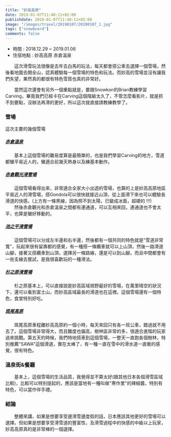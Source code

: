 ```yaml
---
title: "妙高高原"
date: 2019-01-07T11:40:11+02:00
publishdate: 2019-01-07T11:40:11+02:00
image: "/images/travel/20190107/20190107_1.jpg"
tags: ["snowboard"]
comments: false
---
```



- 時間 : 2018.12.29 ~ 2019.01.06 <br>
- 住宿地點 : 妙高高原 赤倉溫泉
<p></p>

<p>
&emsp;&emsp;這次滑雪玩法很像是去年去白馬的玩法，每天都會搭公車去選擇一個雪場，然後看地圖去開全山，認真體驗每一個雪場的特色和玩法。而妙高的雪場並沒有讓我們失望，果然真的都很有特色雪質也真的非常好。<br>

<p></p>
<p></p>
&emsp;&emsp;當然這次還會有另外一個重點就是，要跟Snowkon的Brian教練學習Carving，畢竟我們已經卡在Carving這個階級太久了，不管怎麼看影片，就是抓不到要點，沒辦法再滑的更好，所以這次就直接請教練教學了。
</p>

<p></p>

### 雪場
<p></p>
<p>這次主要的幾個雪場</p>
<p></p>

##### [赤倉溫泉](https://akakura-ski.com/)
<p></p>
&emsp;&emsp;基本上這個雪場的難易度算是最簡單的，也是我們學習Carving的地方，雪道都蠻平易近人的，蠻適合前幾天熱身以及練基本動作。

##### [赤倉觀光滑雪場](http://www.akr-ski.com/)
&emsp;&emsp;這個雪場看得出來，非常適合全家大小出遊的雪場，也算的上是妙高高原地區平易近人的滑雪場，搭Gondola可以很快就接近山頂，從上面滑下來也可以體驗長滑道的快感。(上方有一條黑線，因為照不到太陽，已變成冰面，超硬的 !!!) <br>
&emsp;&emsp;然後赤倉觀光和赤倉溫泉之間都有連通道，可以互相來回，連通道也不會太平，也算是蠻好移動的。

##### [池之平滑雪場](http://www.ikenotaira.info/)
&emsp;&emsp;這個雪場可以分成左半邊和右半邊，然後都有一個共同的特色就是"雪道非常寬"，玩起來很有留壽都的感覺，有一種搭一條纜車就可以上山頂，然後一路滑道山腳，接著又搭纜車到山頂，選擇另一條路線，還是可以到山腳。而且中間都會有一些支線去嘗試，是我很喜歡玩的一種滑法。

##### [杉之原滑雪場](http://www.princehotels.com/zh-tw/ski/myoko_kogen/)
&emsp;&emsp;杉之原基本上，可以直接說是妙高區域視野最好的雪場，在萬里晴空的狀況下，還可以看到富士山，而妙高區域最長的滑道也在這裡。這個雪場還有一個特色，食堂特別好吃。

##### [斑尾高原](http://www.madarao.jp/ski)
&emsp;&emsp;斑尾高原車程離妙高高原約一個小時，每天來回只有各一班公車，錯過就不用去了。這個雪場非常得大，而且難度也偏高，樹林區非常的多，很適合進階的玩家過來挑戰。第五天的時候，我們特地搭車到這個雪場，一整天一直跑各個樹林，特別推薦"SAWA"這個滑道，實在太棒了，有一種一直在雪中的滑水道一直衝的感覺，很有特色。

### 溫泉街&餐廳
&emsp;&emsp;基本上，這個雪場的生活品質，我覺得並不算太好(跟其他日本各個滑雪區域比較)，比較可以特別提起的，應該是當地有一種叫做"寒作里"的辣椒醬，特別有特色，可以當作伴手禮。

### 結論
&emsp;&emsp;整體來講，如果是想要享受邊滑雪邊度假的話，日本應該其他更好的雪場可以選擇。但如果是想要享受滑雪道的豐富性，及滑雪過程中的快感的中級以上玩家，妙高高原真的是非常棒的一個選擇。 
